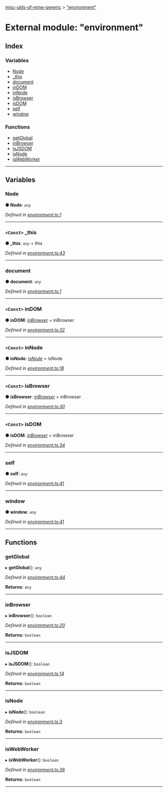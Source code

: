 [misc-utils-of-mine-generic](../README.md) > ["environment"](../modules/_environment_.md)

# External module: "environment"

## Index

### Variables

* [Node](_environment_.md#node)
* [_this](_environment_.md#_this)
* [document](_environment_.md#document)
* [inDOM](_environment_.md#indom)
* [inNode](_environment_.md#innode)
* [isBrowser](_environment_.md#isbrowser)
* [isDOM](_environment_.md#isdom)
* [self](_environment_.md#self)
* [window](_environment_.md#window)

### Functions

* [getGlobal](_environment_.md#getglobal)
* [inBrowser](_environment_.md#inbrowser)
* [isJSDOM](_environment_.md#isjsdom)
* [isNode](_environment_.md#isnode)
* [isWebWorker](_environment_.md#iswebworker)

---

## Variables

<a id="node"></a>

###  Node

**● Node**: *`any`*

*Defined in [environment.ts:1](https://github.com/cancerberoSgx/misc-utils-of-mine/blob/1934db3/misc-utils-of-mine-generic/src/environment.ts#L1)*

___
<a id="_this"></a>

### `<Const>` _this

**● _this**: *`any`* =  this

*Defined in [environment.ts:43](https://github.com/cancerberoSgx/misc-utils-of-mine/blob/1934db3/misc-utils-of-mine-generic/src/environment.ts#L43)*

___
<a id="document"></a>

###  document

**● document**: *`any`*

*Defined in [environment.ts:1](https://github.com/cancerberoSgx/misc-utils-of-mine/blob/1934db3/misc-utils-of-mine-generic/src/environment.ts#L1)*

___
<a id="indom"></a>

### `<Const>` inDOM

**● inDOM**: *[inBrowser](_environment_.md#inbrowser)* =  inBrowser

*Defined in [environment.ts:32](https://github.com/cancerberoSgx/misc-utils-of-mine/blob/1934db3/misc-utils-of-mine-generic/src/environment.ts#L32)*

___
<a id="innode"></a>

### `<Const>` inNode

**● inNode**: *[isNode](_environment_.md#isnode)* =  isNode

*Defined in [environment.ts:18](https://github.com/cancerberoSgx/misc-utils-of-mine/blob/1934db3/misc-utils-of-mine-generic/src/environment.ts#L18)*

___
<a id="isbrowser"></a>

### `<Const>` isBrowser

**● isBrowser**: *[inBrowser](_environment_.md#inbrowser)* =  inBrowser

*Defined in [environment.ts:30](https://github.com/cancerberoSgx/misc-utils-of-mine/blob/1934db3/misc-utils-of-mine-generic/src/environment.ts#L30)*

___
<a id="isdom"></a>

### `<Const>` isDOM

**● isDOM**: *[inBrowser](_environment_.md#inbrowser)* =  inBrowser

*Defined in [environment.ts:34](https://github.com/cancerberoSgx/misc-utils-of-mine/blob/1934db3/misc-utils-of-mine-generic/src/environment.ts#L34)*

___
<a id="self"></a>

###  self

**● self**: *`any`*

*Defined in [environment.ts:41](https://github.com/cancerberoSgx/misc-utils-of-mine/blob/1934db3/misc-utils-of-mine-generic/src/environment.ts#L41)*

___
<a id="window"></a>

###  window

**● window**: *`any`*

*Defined in [environment.ts:41](https://github.com/cancerberoSgx/misc-utils-of-mine/blob/1934db3/misc-utils-of-mine-generic/src/environment.ts#L41)*

___

## Functions

<a id="getglobal"></a>

###  getGlobal

▸ **getGlobal**(): `any`

*Defined in [environment.ts:44](https://github.com/cancerberoSgx/misc-utils-of-mine/blob/1934db3/misc-utils-of-mine-generic/src/environment.ts#L44)*

**Returns:** `any`

___
<a id="inbrowser"></a>

###  inBrowser

▸ **inBrowser**(): `boolean`

*Defined in [environment.ts:20](https://github.com/cancerberoSgx/misc-utils-of-mine/blob/1934db3/misc-utils-of-mine-generic/src/environment.ts#L20)*

**Returns:** `boolean`

___
<a id="isjsdom"></a>

###  isJSDOM

▸ **isJSDOM**(): `boolean`

*Defined in [environment.ts:14](https://github.com/cancerberoSgx/misc-utils-of-mine/blob/1934db3/misc-utils-of-mine-generic/src/environment.ts#L14)*

**Returns:** `boolean`

___
<a id="isnode"></a>

###  isNode

▸ **isNode**(): `boolean`

*Defined in [environment.ts:3](https://github.com/cancerberoSgx/misc-utils-of-mine/blob/1934db3/misc-utils-of-mine-generic/src/environment.ts#L3)*

**Returns:** `boolean`

___
<a id="iswebworker"></a>

###  isWebWorker

▸ **isWebWorker**(): `boolean`

*Defined in [environment.ts:36](https://github.com/cancerberoSgx/misc-utils-of-mine/blob/1934db3/misc-utils-of-mine-generic/src/environment.ts#L36)*

**Returns:** `boolean`

___

